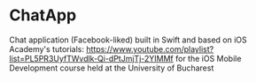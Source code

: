 # ChatApp
Chat application (Facebook-liked) built in Swift and based on iOS Academy's tutorials: https://www.youtube.com/playlist?list=PL5PR3UyfTWvdlk-Qi-dPtJmjTj-2YIMMf for the iOS Mobile Development course held at the University of Bucharest
